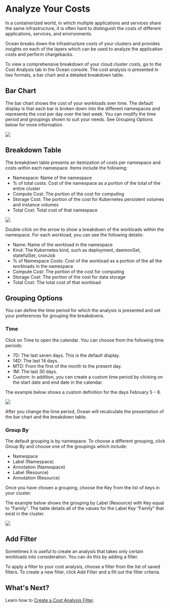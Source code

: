 # Analyze Your Costs

In a containerized world, in which multiple applications and services share the same infrastructure, it is often hard to distinguish the costs of different applications, services, and environments.

Ocean breaks down the infrastructure costs of your clusters and provides insights on each of the layers which can be used to analyze the application costs and perform chargebacks.

To view a comprehensive breakdown of your cloud cluster costs, go to the Cost Analysis tab in the Ocean console. The cost analysis is presented in two formats, a bar chart and a detailed breakdown table.

## Bar Chart

The bar chart shows the cost of your workloads over time. The default display is that each bar is broken down into the different namespaces and represents the cost per day over the last week. You can modify the time period and groupings shown to suit your needs. See Grouping Options below for more information.

<img src="/ocean/_media/tutorials-analyze-your-costs-01.png" />

## Breakdown Table

The breakdown table presents an itemization of costs per namespace and costs within each namespace. Items include the following:

- Namespace: Name of the namespace
- % of total costs: Cost of the namespace as a portion of the total of the entire cluster
- Compute Cost: The portion of the cost for computing
- Storage Cost: The portion of the cost for Kubernetes persistent volumes and instance volumes
- Total Cost: Total cost of that namespace

<img src="/ocean/_media/tutorials-analyze-your-costs-02.png" />

Double-click on the arrow to show a breakdown of the workloads within the namespace. For each workload, you can see the following details:

- Name: Name of the workload in the namespace
- Kind: The Kubernetes kind, such as deployment, daemonSet, statefulSet, cronJob
- % of Namespace Costs: Cost of the workload as a portion of the all the workloads in the namespace
- Compute Cost: The portion of the cost for computing
- Storage Cost: The portion of the cost for data storage
- Total Cost: The total cost of that workload

## Grouping Options

You can define the time period for which the analysis is presented and set your preferences for grouping the breakdowns.

### Time

Click on Time to open the calendar. You can choose from the following time periods:

- 7D: The last seven days. This is the default display.
- 14D: The last 14 days.
- MTD: From the first of the month to the present day.
- 1M: The last 30 days.
- Custom: In addition, you can create a custom time period by clicking on the start date and end date in the calendar.

The example below shows a custom definition for the days February 5 – 8.

<img src="/ocean/_media/tutorials-analyze-your-costs-03.png" />

After you change the time period, Ocean will recalculate the presentation of the bar chart and the breakdown table.

### Group By

The default grouping is by namespace. To choose a different grouping, click Group By and choose one of the groupings which include:

- Namespace
- Label (Namespace)
- Annotation (Namespace)
- Label (Resource)
- Annotation (Resource)

Once you have chosen a grouping, choose the Key from the list of keys in your cluster.

The example below shows the grouping by Label (Resource) with Key equal to “Family”. The table details all of the values for the Label Key “Family” that exist in the cluster.

<img src="/ocean/_media/tutorials-analyze-your-costs-04.png" />

## Add Filter

Sometimes it is useful to create an analysis that takes only certain workloads into consideration. You can do this by adding a filter.

To apply a filter to your cost analysis, choose a filter from the list of saved filters.
To create a new filter, click Add Filter and a fill out the filter criteria.

## What's Next?

Learn how to [Create a Cost Analysis Filter](ocean/tutorials/create-a-cost-filter.md).
